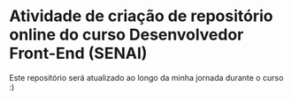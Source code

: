 # Atividade de criação de repositório online do curso Desenvolvedor Front-End (SENAI)

Este repositório será atualizado ao longo da minha jornada durante o curso :)


